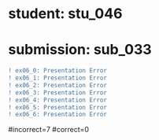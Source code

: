 # student: stu_046
# submission: sub_033

```diff
! ex06_0: Presentation Error
! ex06_1: Presentation Error
! ex06_2: Presentation Error
! ex06_3: Presentation Error
! ex06_4: Presentation Error
! ex06_5: Presentation Error
! ex06_6: Presentation Error
```
#incorrect=7
#correct=0
